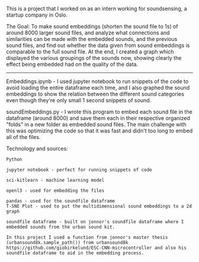 This is a project that I worked on as an intern working for soundsensing, a startup company in Oslo.

The Goal:
  To make sound embeddings (shorten the sound file to 1s) of around 8000 larger sound files, and analyze what connections and similarities can be made with the embedded sounds, and the previous sound files, and find out whether the data given from sound embeddings is comparable to the full sound file. At the end, I created a graph which displayed the various groupings of the sounds now, showing clearly the effect being embedded had on the quality of the data.
  __________________________________________________________________________________________________________________
  Embeddings.ipynb - I used jupyter notebook to run snippets of the code to avoid loading the entire dataframe each time, and I also graphed the sound embeddings to show the relation between the different sound categories even though they're only small 1 second snippets of sound.
  
  soundEmbeddings.py - I wrote this program to embed each sound file in the dataframe (around 8000) and save them each in their respective organized "folds" in a new folder as embedded sound files. The main challenge with this was optimizing the code so that it was fast and didn't too long to embed all of the files.
  
  
  
Technology and sources:

    Python
  
    jupyter notebook - perfect for running snippets of code
    
    sci-kitlearn - machine learning model
    
    openl3 - used for embedding the files
    
    pandas - used for the soundfile dataframe
    T-SNE Plot - used to put the multidimensional sound embeddings to a 2d graph
    
    soundfile dataframe - built on jonnor's soundfile dataframe where I embedded sounds from the urban sound kit.
    
    In this project I used a function from jonnor's master thesis (urbansound8k.sample_path()) from urbansound8k https://github.com/giobirkelund/ESC-CNN-microcontroller and also his soundfile dataframe to aid in the embedding process.
